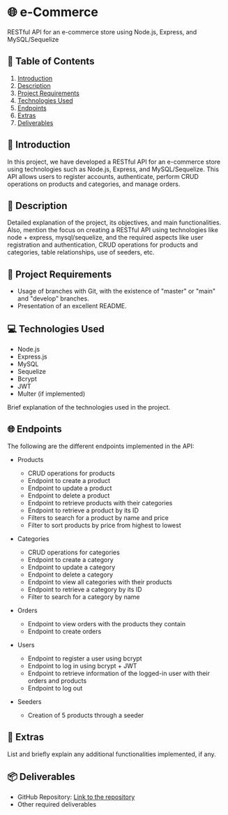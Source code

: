 # 🌐 e-Commerce

RESTful API for an e-commerce store using Node.js, Express, and MySQL/Sequelize

## 📝 Table of Contents

1. [Introduction](#introduction)
2. [Description](#description)
3. [Project Requirements](#project-requirements)
4. [Technologies Used](#technologies-used)
5. [Endpoints](#endpoints)
6. [Extras](#extras)
7. [Deliverables](#deliverables)

## 📌 Introduction

In this project, we have developed a RESTful API for an e-commerce store using technologies such as Node.js, Express, and MySQL/Sequelize. This API allows users to register accounts, authenticate, perform CRUD operations on products and categories, and manage orders.

## 📄 Description

Detailed explanation of the project, its objectives, and main functionalities. Also, mention the focus on creating a RESTful API using technologies like node + express, mysql/sequelize, and the required aspects like user registration and authentication, CRUD operations for products and categories, table relationships, use of seeders, etc.

## 🎯 Project Requirements

- Usage of branches with Git, with the existence of "master" or "main" and "develop" branches.
- Presentation of an excellent README.

## 💻 Technologies Used

- Node.js
- Express.js
- MySQL
- Sequelize
- Bcrypt
- JWT
- Multer (if implemented)

Brief explanation of the technologies used in the project.

## 🌐 Endpoints

The following are the different endpoints implemented in the API:

- Products
  - CRUD operations for products
  - Endpoint to create a product
  - Endpoint to update a product
  - Endpoint to delete a product
  - Endpoint to retrieve products with their categories
  - Endpoint to retrieve a product by its ID
  - Filters to search for a product by name and price
  - Filter to sort products by price from highest to lowest

- Categories
  - CRUD operations for categories
  - Endpoint to create a category
  - Endpoint to update a category
  - Endpoint to delete a category
  - Endpoint to view all categories with their products
  - Endpoint to retrieve a category by its ID
  - Filter to search for a category by name

- Orders
  - Endpoint to view orders with the products they contain
  - Endpoint to create orders

- Users
  - Endpoint to register a user using bcrypt
  - Endpoint to log in using bcrypt + JWT
  - Endpoint to retrieve information of the logged-in user with their orders and products
  - Endpoint to log out

- Seeders
  - Creation of 5 products through a seeder

## 🚀 Extras

List and briefly explain any additional functionalities implemented, if any.

## 📦 Deliverables

- GitHub Repository: [Link to the repository](REPOSITORY_URL)
- Other required deliverables
